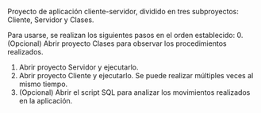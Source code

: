 Proyecto de aplicación cliente-servidor, dividido en tres subproyectos: Cliente, Servidor y Clases.

Para usarse, se realizan los siguientes pasos en el orden establecido:
0. (Opcional) Abrir proyecto Clases para observar los procedimientos realizados.
1. Abrir proyecto Servidor y ejecutarlo.
2. Abrir proyecto Cliente y ejecutarlo. Se puede realizar múltiples veces al mismo tiempo.
3.  (Opcional) Abrir el script SQL para analizar los movimientos realizados en la aplicación.
